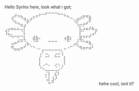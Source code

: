 Hello Syrins here, look what i got;
⠀⠀⠀⢀⠀⠀⠀⠀⠀⠀⠀⣀⣀⡤⠤⠤⠤⣄⣀⡀⠀⠀⠀⠀⠀⠀⠀⠀⠀⠀
⠀⠀⢴⠋⠙⠳⣤⡀⣠⠖⠋⠁⠀⠀⠀⠀⠀⠀⠀⠉⠓⠤⡀⣠⡴⠟⠛⣷⠀⠀
⠀⠀⠈⠳⢤⣀⢈⠟⠁⠀⠀⠀⠀⠀⠀⠀⠀⠀⠀⠀⠀⠀⠘⢏⣀⣠⡴⠋⠀⠀
⢀⣠⣤⣄⣄⣉⡏⠀⠀⠀⠀⠀⠀⠀⠀⠀⠀⠀⠀⠀⠀⠀⠀⠈⣇⣡⣤⡴⣦⣀
⢹⣅⡀⠀⠀⠈⡇⠀⠀⠀⠀⠀⠀⠀⠀⠀⠀⠀⠀⠀⠀⠀⠀⠀⡏⠁⠀⢀⣠⠏
⠀⠈⠙⠉⢋⣉⣇⠀⠀⣾⣷⠄⠀⠀⠀⠀⠀⠀⠀⢴⣿⡆⠀⢀⣿⡙⠋⠋⠀⠀
⠀⠀⢤⠶⠋⠉⢈⣦⡀⠈⠉⠀⠀⠀⠉⠉⠉⠀⠀⠀⠉⠀⣠⣎⠈⠉⠛⢷⡀⠀
⠀⠀⠻⣤⣤⠶⠋⠀⠈⠑⠠⠄⣀⣀⣀⣀⣀⣀⡀⠤⠐⠉⠀⠈⠻⠶⠖⠶⠃⠀
⠀⠀⠀⠀⠀⠀⠀⠀⠀⠀⠀⢠⠃⠤⡀⠀⡠⠤⢱⠀⠀⠀⠀⠀⠀⠀⠀⠀⠀⠀
⠀⠀⠀⠀⠀⠀⠀⠀⠀⠀⠀⡎⠀⠉⠁⠀⠉⠉⠀⡇⠀⠀⠀⠀⠀⠀⠀⠀⠀⠀
⠀⠀⠀⠀⠀⠀⠀⠀⠀⠀⠀⡇⢀⠤⡀⠀⡠⢄⢀⠇⠀⠀⠀⠀⠀⠀⠀⠀⠀⠀
⠀⠀⠀⠀⠀⠀⠀⠀⠀⠀⠀⠘⠢⣀⣀⣀⣈⡠⠊⠀⠀⠀⠀⠀⠀⠀⠀⠀⠀⠀
⠀⠀⠀⠀⠀⠀⠀⠀⠀⠀⠀⠀⠀⡌⡇⠀⣎⠇⠀⠀⠀⠀⠀⠀⠀⠀⠀⠀⠀⠀
⠀⠀⠀⠀⠀⠀⠀⠀⠀⠀⠀⠀⠀⢡⡇⣸⠜⠀⠀⠀⠀⠀⠀⠀⠀⠀⠀⠀⠀⠀
⠀⠀⠀⠀⠀⠀⠀⠀⠀⠀⠀⠀⠀⠀⠓⠉⠀⠀⠀⠀⠀⠀⠀⠀⠀⠀⠀⠀⠀⠀
hehe cool, isnt it?
